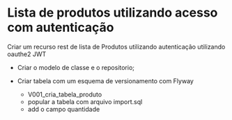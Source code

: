 # Lista de produtos utilizando acesso com autenticação
Criar um recurso rest de lista de Produtos utilizando autenticação utilizando  oauthe2 JWT 

- Criar o modelo de classe e o repositorio;

- Criar tabela com um esquema de versionamento com Flyway
	- V001_cria_tabela_produto
	- popular a tabela com arquivo import.sql
	- add o campo quantidade
